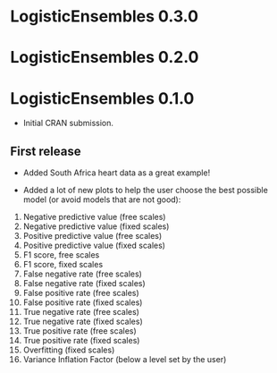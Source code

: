 # LogisticEnsembles 0.3.0

# LogisticEnsembles 0.2.0

# LogisticEnsembles 0.1.0

* Initial CRAN submission.

## First release

* Added South Africa heart data as a great example!

* Added a lot of new plots to help the user choose the best possible model (or avoid models that are not good):
1. Negative predictive value (free scales)
2. Negative predictive value (fixed scales)
3. Positive predictive value (free scales)
4. Positive predictive value (fixed scales)
5. F1 score, free scales
6. F1 score, fixed scales
7. False negative rate (free scales)
8. False negative rate (fixed scales)
9. False positive rate (free scales)
10. False positive rate (fixed scales)
11. True negative rate (free scales)
12. True negative rate (fixed scales)
13. True positive rate (free scales)
14. True positive rate (fixed scales)
15. Overfitting (fixed scales)
16. Variance Inflation Factor (below a level set by the user)
